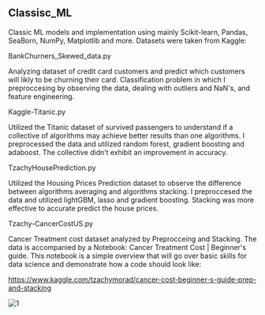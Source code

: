 ## Classisc_ML
Classic ML models and implementation using mainly Scikit-learn, Pandas, SeaBorn, NumPy, Matplotlib and more. 
Datasets were taken from Kaggle:

BankChurners_Skewed_data.py

Analyzing dataset of credit card customers and predict which customers will likly to be churning their card. Classification problem in which I preproccesing by observing the data, dealing with outliers and NaN's, and feature engineering. 

Kaggle-Titanic.py

Utilized the Titanic dataset of survived passengers to understand if a collective of algorithms may achieve better results than one algorithms. I preprocessed the data and utilized random forest, gradient boosting and adaboost. The collective didn’t exhibit an improvement in accuracy.

TzachyHousePrediction.py

Utilized the Housing Prices Prediction dataset to observe the difference between algorithms averaging and algorithms stacking. I preproccesed the data and utilized lightGBM, lasso and gradient boosting. Stacking was more effective to accurate predict the house prices.

Tzachy-CancerCostUS.py

Cancer Treatment cost dataset analyzed by Preprocceing and Stacking. The data is accompanied by a Notebook: Cancer Treatment Cost | Beginner's guide. This notebook is a simple overview that will go over basic skills for data science and demonstrate how a code should look like:

https://www.kaggle.com/tzachymorad/cancer-cost-beginner-s-guide-prep-and-stacking

![1](https://user-images.githubusercontent.com/73366841/110638460-44e83900-81b7-11eb-81ca-dba448fc6d74.jpg)




